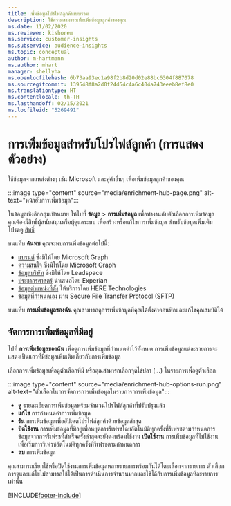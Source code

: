 ```yaml
---
title: เพิ่มข้อมูลโปรไฟล์ลูกค้าแบบรวม
description: ใช้ความสามารถเพื่อเพิ่มข้อมูลลูกค้าของคุณ
ms.date: 11/02/2020
ms.reviewer: kishorem
ms.service: customer-insights
ms.subservice: audience-insights
ms.topic: conceptual
author: m-hartmann
ms.author: mhart
manager: shellyha
ms.openlocfilehash: 6b73aa93ec1a98f2b8d20d02e88bc6304f887078
ms.sourcegitcommit: 139548f8a2d0f24d54c4a6c404a743eeeb8ef8e0
ms.translationtype: HT
ms.contentlocale: th-TH
ms.lasthandoff: 02/15/2021
ms.locfileid: "5269491"
---
```

# <a name="enrichment-for-customer-profiles-preview"></a>การเพิ่มข้อมูลสำหรับโปรไฟล์ลูกค้า (การแสดงตัวอย่าง)

ใช้ข้อมูลจากแหล่งต่างๆ เช่น Microsoft และคู่ค้าอื่นๆ เพื่อเพิ่มข้อมูลลูกค้าของคุณ

:::image type="content" source="media/enrichment-hub-page.png" alt-text="หน้าฮับการเพิ่มข้อมูล":::

ในข้อมูลเชิงลึกกลุ่มเป้าหมาย ให้ไปที่ **ข้อมูล** > **การเพิ่มข้อมูล** เพื่อทำงานกับตัวเลือกการเพิ่มข้อมูล    
คุณต้องมีสิทธิ์ผู้สนับสนุนหรือผู้ดูแลระบบ เพื่อสร้างหรือแก้ไขการเพิ่มข้อมูล สำหรับข้อมูลเพิ่มเติม โปรดดู [สิทธิ์](permissions.md)

บนแท็บ **ค้นพบ** คุณจะพบการเพิ่มข้อมูลต่อไปนี้:

- [แบรนด์](enrichment-microsoft-graph.md) ซึ่งมีให้โดย Microsoft Graph
- [ความสนใจ](enrichment-microsoft-graph.md) ซึ่งมีให้โดย Microsoft Graph
- [ข้อมูลบริษัท](enrichment-leadspace.md) ซึ่งมีให้โดย Leadspace
- [ประชากรศาสตร์](enrichment-experian.md) นำเสนอโดย Experian
- [ข้อมูลตำแหน่งที่ตั้ง](enrichment-here.md) ให้บริการโดย HERE Technologies
- [ข้อมูลที่กำหนดเอง](enrichment-SFTP-custom-import.md) ผ่าน Secure File Transfer Protocol (SFTP)

บนแท็บ **การเพิ่มข้อมูลของฉัน** คุณสามารถดูการเพิ่มข้อมูลที่คุณได้ตั้งค่าคอนฟิกและแก้ไขคุณสมบัติได้

## <a name="manage-existing-enrichments"></a>จัดการการเพิ่มข้อมูลที่มีอยู่

ไปที่ **การเพิ่มข้อมูลของฉัน** เพื่อดูการเพิ่มข้อมูลที่กำหนดค่าไว้ทั้งหมด การเพิ่มข้อมูลแต่ละรายการจะแสดงเป็นแถวที่มีข้อมูลเพิ่มเติมเกี่ยวกับการเพิ่มข้อมูล

เลือกการเพิ่มข้อมูลเพื่อดูตัวเลือกที่มี หรือคุณสามารถเลือกจุดไข่ปลา (...) ในรายการเพื่อดูตัวเลือก

:::image type="content" source="media/enrichment-hub-options-run.png" alt-text="ตัวเลือกในการจัดการการเพิ่มข้อมูลในรายการการเพิ่มข้อมูล":::

- **ดู** รายละเอียดการเพิ่มข้อมูลพร้อมจำนวนโปรไฟล์ลูกค้าที่ปรับปรุงแล้ว
- **แก้ไข** การกำหนดค่าการเพิ่มข้อมูล
- **รัน** การเพิ่มข้อมูลเพื่ออัปเดตโปรไฟล์ลูกค้าด้วยข้อมูลล่าสุด
- **ปิดใช้งาน** การเพิ่มข้อมูลที่มีอยู่เพื่อหยุดการรีเฟรชโดยอัตโนมัติทุกครั้งที่รีเฟรชตามกำหนดการ ข้อมูลจากการรีเฟรชที่สำเร็จครั้งล่าสุดจะยังคงพร้อมใช้งาน **เปิดใช้งาน** การเพิ่มข้อมูลที่ไม่ใช้งานเพื่อเริ่มการรีเฟรชอัตโนมัติทุกครั้งที่รีเฟรชตามกำหนดการ
- **ลบ** การเพิ่มข้อมูล

คุณสามารถเรียกใช้หรือปิดใช้งานการเพิ่มข้อมูลหลายรายการพร้อมกันได้โดยเลือกจากรายการ ตัวเลือกการดูและแก้ไขไม่สามารถใช้ได้เป็นการดำเนินการจำนวนมากและใช้ได้กับการเพิ่มข้อมูลทีละรายการเท่านั้น


[!INCLUDE[footer-include](../includes/footer-banner.md)]